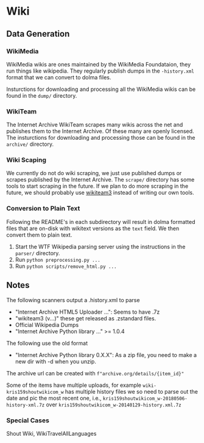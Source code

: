 # Wiki

## Data Generation

### WikiMedia

WikiMedia wikis are ones maintained by the WikiMedia Foundataion, they run things like wikipedia. They regularly publish dumps in the `-history.xml` format that we can convert to dolma files.

Insturctions for downloading and processing all the WikiMedia wikis can be found in the `dump/` directory.

### WikiTeam

The Internet Archive WikiTeam scrapes many wikis across the net and publishes them to the Internet Archive. Of these many are openly licensed. The insturctions for downloading and processing those can be found in the `archive/` directory.

### Wiki Scaping

We currently do not do wiki scraping, we just use published dumps or scrapes published by the Internet Archive. The `scrape/` directory has some tools to start scraping in the future. If we plan to do more scraping in the future, we should probably use [wikiteam3](https://github.com/saveweb/wikiteam3) instead of writing our own tools.

### Conversion to Plain Text

Following the README's in each subdirectory will result in dolma formatted files that are on-disk with wikitext versions as the `text` field. We then convert them to plain text.

1. Start the WTF Wikipedia parsing server using the instructions in the `parser/` directory.
2. Run `python preprocessing.py ...`
3. Run `python scripts/remove_html.py ...`

## Notes

The following scanners output a .history.xml to parse
* "Internet Archive HTML5 Uploader ...": Seems to have .7z
*  "wikiteam3 (v...)" these get released as .zstandard files.
* Official Wikipedia Dumps
* "Internet Archive Python library ..." >= 1.0.4


The following use the old format
* "Internet Archive Python library 0.X.X": As a zip file, you need to make a new dir with -d when you unzip.


The archive url can be created with `f"archive.org/details/{item_id}"`


Some of the items have multiple uploads, for example  `wiki-kris159shoutwikicom_w` has multiple history files we so need to parse out the date and pic the most recent one, i.e., `kris159shoutwikicom_w-20180506-history-xml.7z` over `kris159shoutwikicom_w-20140129-history.xml.7z`

### Special Cases

Shout Wiki, WikiTravelAllLanguages
